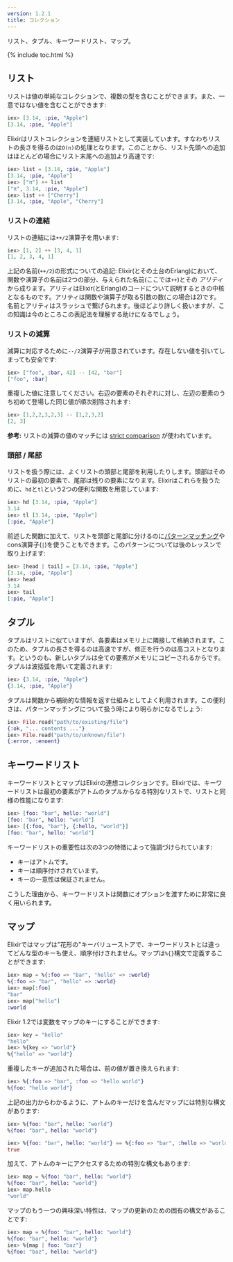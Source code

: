 ```yaml
---
version: 1.2.1
title: コレクション
---
```


リスト、タプル、キーワードリスト、マップ。

{% include toc.html %}

## リスト

リストは値の単純なコレクションで、複数の型を含むことができます。また、一意ではない値を含むことができます:

```elixir
iex> [3.14, :pie, "Apple"]
[3.14, :pie, "Apple"]
```

Elixirはリストコレクションを連結リストとして実装しています。すなわちリストの長さを得るのは`O(n)`の処理となります。このことから、リスト先頭への追加はほとんどの場合にリスト末尾への追加より高速です:

```elixir
iex> list = [3.14, :pie, "Apple"]
[3.14, :pie, "Apple"]
iex> ["π"] ++ list
["π", 3.14, :pie, "Apple"]
iex> list ++ ["Cherry"]
[3.14, :pie, "Apple", "Cherry"]
```


### リストの連結

リストの連結には`++/2`演算子を用います:

```elixir
iex> [1, 2] ++ [3, 4, 1]
[1, 2, 3, 4, 1]
```

上記の名前(`++/2`)の形式についての追記: Elixir(とその土台のErlang)において、関数や演算子の名前は2つの部分、与えられた名前(ここでは`++`)とその _アリティ_ から成ります。アリティはElixir(とErlang)のコードについて説明するときの中核となるものです。アリティは関数や演算子が取る引数の数(この場合は2)です。名前とアリティはスラッシュで繋げられます。後ほどより詳しく扱いますが、この知識は今のところこの表記法を理解する助けになるでしょう。

### リストの減算

減算に対応するために`--/2`演算子が用意されています。存在しない値を引いてしまっても安全です:

```elixir
iex> ["foo", :bar, 42] -- [42, "bar"]
["foo", :bar]
```

重複した値に注意してください。右辺の要素のそれぞれに対し、左辺の要素のうち初めて登場した同じ値が順次削除されます:

```elixir
iex> [1,2,2,3,2,3] -- [1,2,3,2]
[2, 3]
```

**参考:** リストの減算の値のマッチには [strict comparison](../basics/#comparison) が使われています。

### 頭部 / 尾部

リストを扱う際には、よくリストの頭部と尾部を利用したりします。頭部はそのリストの最初の要素で、尾部は残りの要素になります。Elixirはこれらを扱うために、`hd`と`tl`という2つの便利な関数を用意しています:

```elixir
iex> hd [3.14, :pie, "Apple"]
3.14
iex> tl [3.14, :pie, "Apple"]
[:pie, "Apple"]
```

前述した関数に加えて、リストを頭部と尾部に分けるのに[パターンマッチング](../pattern-matching/)やcons演算子(`|`)を使うこともできます。このパターンについては後のレッスンで取り上げます:

```elixir
iex> [head | tail] = [3.14, :pie, "Apple"]
[3.14, :pie, "Apple"]
iex> head
3.14
iex> tail
[:pie, "Apple"]
```

## タプル

タプルはリストに似ていますが、各要素はメモリ上に隣接して格納されます。このため、タプルの長さを得るのは高速ですが、修正を行うのは高コストとなります。というのも、新しいタプルは全ての要素がメモリにコピーされるからです。タプルは波括弧を用いて定義されます:

```elixir
iex> {3.14, :pie, "Apple"}
{3.14, :pie, "Apple"}
```

タプルは関数から補助的な情報を返す仕組みとしてよく利用されます。この便利さは、パターンマッチングについて扱う時により明らかになるでしょう:

```elixir
iex> File.read("path/to/existing/file")
{:ok, "... contents ..."}
iex> File.read("path/to/unknown/file")
{:error, :enoent}
```

## キーワードリスト

キーワードリストとマップはElixirの連想コレクションです。Elixirでは、キーワードリストは最初の要素がアトムのタプルからなる特別なリストで、リストと同様の性能になります:

```elixir
iex> [foo: "bar", hello: "world"]
[foo: "bar", hello: "world"]
iex> [{:foo, "bar"}, {:hello, "world"}]
[foo: "bar", hello: "world"]
```

キーワードリストの重要性は次の3つの特徴によって強調づけられています:

+ キーはアトムです。
+ キーは順序付けされています。
+ キーの一意性は保証されません。

こうした理由から、キーワードリストは関数にオプションを渡すために非常に良く用いられます。

## マップ

Elixirではマップは"花形の"キーバリューストアで、キーワードリストとは違ってどんな型のキーも使え、順序付けされません。マップは`%{}`構文で定義することができます:

```elixir
iex> map = %{:foo => "bar", "hello" => :world}
%{:foo => "bar", "hello" => :world}
iex> map[:foo]
"bar"
iex> map["hello"]
:world
```

Elixir 1.2では変数をマップのキーにすることができます:

```elixir
iex> key = "hello"
"hello"
iex> %{key => "world"}
%{"hello" => "world"}
```

重複したキーが追加された場合は、前の値が置き換えられます:

```elixir
iex> %{:foo => "bar", :foo => "hello world"}
%{foo: "hello world"}
```

上記の出力からわかるように、アトムのキーだけを含んだマップには特別な構文があります:

```elixir
iex> %{foo: "bar", hello: "world"}
%{foo: "bar", hello: "world"}

iex> %{foo: "bar", hello: "world"} == %{:foo => "bar", :hello => "world"}
true
```

加えて、アトムのキーにアクセスするための特別な構文もあります:

```elixir
iex> map = %{foo: "bar", hello: "world"}
%{foo: "bar", hello: "world"}
iex> map.hello
"world"
```

マップのもう一つの興味深い特性は、マップの更新のための固有の構文があることです:

```elixir
iex> map = %{foo: "bar", hello: "world"}
%{foo: "bar", hello: "world"}
iex> %{map | foo: "baz"}
%{foo: "baz", hello: "world"}
```
